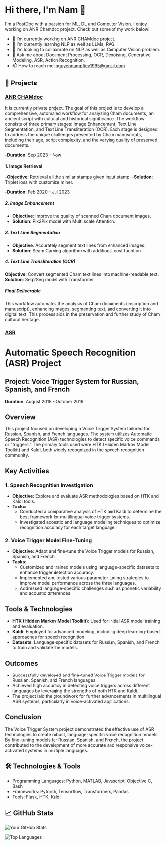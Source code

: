 # Hi there, I'm Nam 👋

I'm a PostDoc with a passion for ML, DL and Computer Vision. I enjoy working on ANR Chamdoc project. Check out some of my work below!

- 🔭 I’m currently working on ANR CHAMdoc project.
- 🌱 I’m currently learning NLP as well as LLMs, RAG.
- 👯 I’m looking to collaborate on NLP as well as Computer Vision problem.
- 💬 Ask me about Document Processing, OCR, Denoising, Generative Modeling, ASR, Action Recognition. 
- 📫 How to reach me: nguyennampfiev1995@gmail.com

## 🚀 Projects

### [ANR CHAMdoc]()
It is currently private project. The goal of this project is to develop a comprehensive, automated workflow for analyzing Cham documents, an ancient script with cultural and historical significance. The workflow consists of three primary stages: Image Enhancement, Text Line Segmentation, and Text Line Transliteration (OCR). Each stage is designed to address the unique challenges presented by Cham manuscripts, including their age, script complexity, and the varying quality of preserved documents.

-**Duration**: Sep 2023 - Now
#### 1. Image Retrieval
-**Objective**: Retrieval all the similar stamps given input stamp.
-**Solution**: Triplet loss with customize miner.

-**Duration**: Feb 2020 - Jul 2023
##### 2. Image Enhancement

- **Objective**: Improve the quality of scanned Cham document images.
- **Solution**: Pix2Pix model with Multi scale Attention.

##### 3. Text Line Segmentation

- **Objective**: Accurately segment text lines from enhanced images.
- **Solution**: Seam Carving algorithm with additional cost fucntion

##### 4. Text Line Transliteration (OCR)

**Objective**: Convert segmented Cham text lines into machine-readable text.
**Solution**: Seq2Seq model with Transformer

##### Final Deliverable
This workflow automates the analysis of Cham documents (inscription and manuscript), enhancing images, segmenting text, and converting it into digital text. This process aids in the preservation and further study of Cham cultural heritage.


### [ASR]()
# Automatic Speech Recognition (ASR) Project

## Project: Voice Trigger System for Russian, Spanish, and French

**Duration**: August 2018 - October 2019

## Overview
This project focused on developing a Voice Trigger System tailored for Russian, Spanish, and French languages. The system utilizes Automatic Speech Recognition (ASR) technologies to detect specific voice commands or "triggers." The primary tools used were HTK (Hidden Markov Model Toolkit) and Kaldi, both widely recognized in the speech recognition community.

## Key Activities

### 1. Speech Recognition Investigation
- **Objective**: Explore and evaluate ASR methodologies based on HTK and Kaldi tools.
- **Tasks**:
  - Conducted a comparative analysis of HTK and Kaldi to determine the best framework for multilingual voice trigger systems.
  - Investigated acoustic and language modeling techniques to optimize recognition accuracy for each target language.

### 2. Voice Trigger Model Fine-Tuning
- **Objective**: Adapt and fine-tune the Voice Trigger models for Russian, Spanish, and French.
- **Tasks**:
  - Customized and trained models using language-specific datasets to enhance trigger detection accuracy.
  - Implemented and tested various parameter tuning strategies to improve model performance across the three languages.
  - Addressed language-specific challenges such as phonetic variability and acoustic differences.

## Tools & Technologies
- **HTK (Hidden Markov Model Toolkit)**: Used for initial ASR model training and evaluation.
- **Kaldi**: Employed for advanced modeling, including deep learning-based approaches for speech recognition.
- **Datasets**: Language-specific datasets for Russian, Spanish, and French to train and validate the models.

## Outcomes
- Successfully developed and fine-tuned Voice Trigger models for Russian, Spanish, and French languages.
- Achieved high accuracy in detecting voice triggers across different languages by leveraging the strengths of both HTK and Kaldi.
- The project laid the groundwork for further advancements in multilingual ASR systems, particularly in voice-activated applications.

## Conclusion
The Voice Trigger System project demonstrated the effective use of ASR technologies to create robust, language-specific voice recognition models. By fine-tuning models for Russian, Spanish, and French, the project contributed to the development of more accurate and responsive voice-activated systems in multiple languages.
## 🛠️ Technologies & Tools
- Programming Languages: Python, MATLAB, Javascript, Objective C, Bash
- Frameworks: Pytorch, Tensorflow,  Transformers, Pandas
- Tools: Flask, HTK, Kaldi

## 📈 GitHub Stats
![Your GitHub Stats](https://github-readme-stats.vercel.app/api?username=yourusername&show_icons=true)

![Top Languages](https://github-readme-stats.vercel.app/api/top-langs/?username=yourusername&layout=compact)


